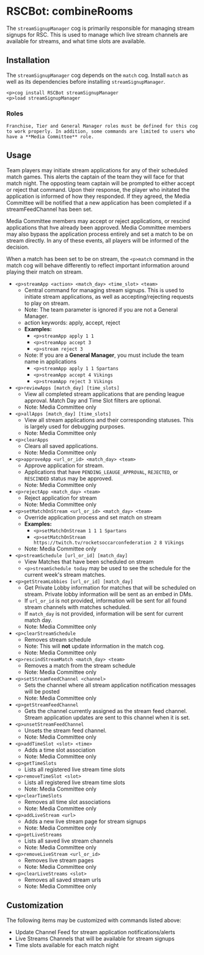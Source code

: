 # RSCBot: combineRooms

The `streamSignupManager` cog is primarily responsible for managing stream signups for RSC. This is used to manage which live stream channels are available for streams, and what time slots are available.

## Installation

The `streamSignupManager` cog depends on the `match` cog. Install `match` as well as its dependencies before installing `streamSignupManager`.

```
<p>cog install RSCBot streamSignupManager
<p>load streamSignupManager
```
### Roles

    Franchise, Tier and General Manager roles must be defined for this cog to work properly. In addition, some commands are limited to users who have a **Media Committee** role.

## Usage

Team players may initiate stream applications for any of their scheduled match games. This alerts the captain of the team they will face for that match night. The opposting team captain will be prompted to either accept or reject that command. Upon their response, the player who initated the application is informed of how they responded. If they agreed, the Media Committee will be notified that a new application has been completed if a streamFeedChannel has been set.

Media Committee members may accept or reject applications, or rescind applications that hve already been approved. Media Committee members may also bypass the application process entirely and set a match to be on stream directly. In any of these events, all players will be informed of the decision.

When a match has been set to be on stream, the `<p>match` command in the match cog will behave differently to reflect important information around playing their match on stream.

- `<p>streamApp <action> <match_day> <time_slot> <team>`
    - Central command for managing stream signups. This is used to initiate stream applications, as well as accepting/rejecting requests to play on stream.
    - Note: The team parameter is ignored if you are not a General Manager.
    - action keywords: apply, accept, reject
    - **Examples:**
        - `<p>streamApp apply 1 1`
        - `<p>streamApp accept 3`
        - `<p>stream reject 3`
    - Note: If you are a **General Manager**, you must include the team name in applications
        - `<p>streamApp apply 1 1 Spartans`
        - `<p>streamApp accept 4 Vikings`
        - `<p>streamApp reject 3 Vikings`
- `<p>reviewApps [match_day] [time_slots]`
    - View all completed stream applications that are pending league approval. Match Day and Time Slot filters are optional.
    - Note: Media Committee only
- `<p>allApps [match_day] [time_slots]`
    - View all stream applications and their corresponding statuses. This is largely used for debugging purposes.
    - Note: Media Committee only
- `<p>clearApps`
    - Clears all saved applications.
    - Note: Media Committee only
- `<p>approveApp <url_or_id> <match_day> <team>`
    - Approve application for stream.
    - Applications that have `PENDING_LEAUGE_APPROVAL`, `REJECTED`, or `RESCINDED` status may be approved.
    - Note: Media Committee only
- `<p>rejectApp <match_day> <team>`
    - Reject application for stream
    - Note: Media Committee only
- `<p>setMatchOnStream <url_or_id> <match_day> <team>`
    - Override application process and set match on stream
    - **Examples:**
        - `<p>setMatchOnStream 1 1 1 Spartans`
        - `<p>setMatchOnStream https://twitch.tv/rocketsoccarconfederation 2 8 Vikings`
    - Note: Media Committee only
- `<p>streamSchedule [url_or_id] [match_day]`
    - View Matches that have been scheduled on stream
    - `<p>streamSchedule today` may be used to see the schedule for the current week's stream matches.
- `<p>getStreamLobbies [url_or_id] [match_day]`
    - Get Private Lobby information for matches that will be scheduled on stream. Private lobby information will be sent as an embed in DMs.
    - If `url_or_id` is not provided, information will be sent for all found stream channels with matches scheduled.
    - If `match_day` is not provided, information will be sent for current match day.
    - Note: Media Committee only
- `<p>clearStreamSchedule`
    - Removes stream schedule
    - Note: This will **not** update information in the match cog.
    - Note: Media Committee only
- `<p>rescindStreamMatch <match_day> <team>`
    - Removes a match from the stream schedule
    - Note: Media Committee only
- `<p>setStreamFeedChannel <channel>`
    - Sets the channel where all stream application notification messages will be posted
    - Note: Media Committee only
- `<p>getStreamFeedChannel`
    - Gets the channel currently assigned as the stream feed channel. Stream application updates are sent to this channel when it is set.
- `<p>unsetStreamFeedChannel`
    - Unsets the stream feed channel.
    - Note: Media Committee only
- `<p>addTimeSlot <slot> <time>`
    - Adds a time slot association
    - Note: Media Committee only
- `<p>getTimeSlots`
    - Lists all registered live stream time slots
- `<p>removeTimeSlot <slot>`
    - Lists all registered live stream time slots
    - Note: Media Committee only
- `<p>clearTimeSlots`
    - Removes all time slot associations
    - Note: Media Committee only
- `<p>addLiveStream <url>`
    - Adds a new live stream page for stream signups
    - Note: Media Committee only
- `<p>getLiveStreams`
    - Lists all saved live stream channels
    - Note: Media Committee only
- `<p>removeLiveStream <url_or_id>`
    - Removes live stream pages
    - Note: Media Committee only
- `<p>clearLiveStreams <slot>`
    - Removes all saved stream urls
    - Note: Media Committee only


## Customization

The following items may be customized with commands listed above:
 - Update Channel Feed for stream application notifications/alerts
 - Live Streams Channels that will be available for stream signups
 - Time slots available for each match night
